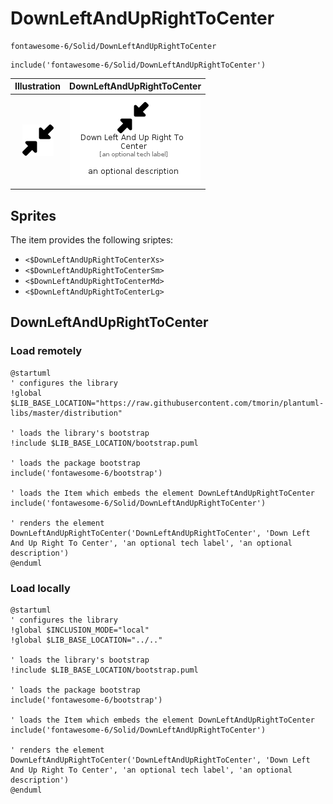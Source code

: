 # DownLeftAndUpRightToCenter


```text
fontawesome-6/Solid/DownLeftAndUpRightToCenter
```

```text
include('fontawesome-6/Solid/DownLeftAndUpRightToCenter')
```



| Illustration | DownLeftAndUpRightToCenter |
| :---: | :---: |
| ![illustration for Illustration](../../fontawesome-6/Solid/DownLeftAndUpRightToCenter.png) | ![illustration for DownLeftAndUpRightToCenter](../../fontawesome-6/Solid/DownLeftAndUpRightToCenter.Local.png) |



## Sprites
The item provides the following sriptes:

- `<$DownLeftAndUpRightToCenterXs>`
- `<$DownLeftAndUpRightToCenterSm>`
- `<$DownLeftAndUpRightToCenterMd>`
- `<$DownLeftAndUpRightToCenterLg>`





## DownLeftAndUpRightToCenter

### Load remotely
```plantuml
@startuml
' configures the library
!global $LIB_BASE_LOCATION="https://raw.githubusercontent.com/tmorin/plantuml-libs/master/distribution"

' loads the library's bootstrap
!include $LIB_BASE_LOCATION/bootstrap.puml

' loads the package bootstrap
include('fontawesome-6/bootstrap')

' loads the Item which embeds the element DownLeftAndUpRightToCenter
include('fontawesome-6/Solid/DownLeftAndUpRightToCenter')

' renders the element
DownLeftAndUpRightToCenter('DownLeftAndUpRightToCenter', 'Down Left And Up Right To Center', 'an optional tech label', 'an optional description')
@enduml
```

### Load locally
```plantuml
@startuml
' configures the library
!global $INCLUSION_MODE="local"
!global $LIB_BASE_LOCATION="../.."

' loads the library's bootstrap
!include $LIB_BASE_LOCATION/bootstrap.puml

' loads the package bootstrap
include('fontawesome-6/bootstrap')

' loads the Item which embeds the element DownLeftAndUpRightToCenter
include('fontawesome-6/Solid/DownLeftAndUpRightToCenter')

' renders the element
DownLeftAndUpRightToCenter('DownLeftAndUpRightToCenter', 'Down Left And Up Right To Center', 'an optional tech label', 'an optional description')
@enduml
```

